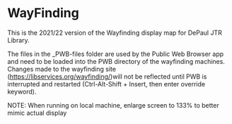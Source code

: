 # WayFinding
This is the 2021/22 version of the Wayfinding display map for DePaul JTR Library.

The files in the _PWB-files folder are used by the Public Web Browser app and need to be loaded into the PWB directory of the wayfinding machines. Changes made to the wayfinding site (https://libservices.org/wayfinding/)will not be reflected until PWB is interrupted and restarted (Ctrl-Alt-Shift + Insert, then enter override keyword).

NOTE: When running on local machine, enlarge screen to 133% to better mimic actual display
